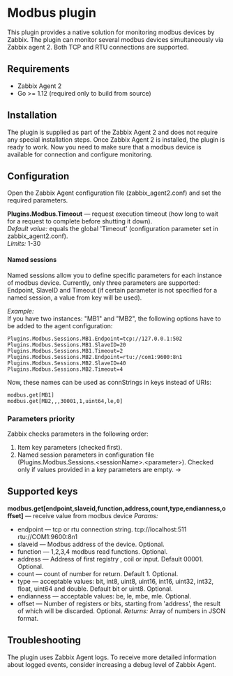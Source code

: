 # Modbus plugin
This plugin provides a native solution for monitoring modbus devices by Zabbix. 
The plugin can monitor several modbus devices simultaneously via Zabbix agent 2. Both TCP and 
RTU connections are supported.

## Requirements
- Zabbix Agent 2
- Go >= 1.12 (required only to build from source)

## Installation
The plugin is supplied as part of the Zabbix Agent 2 and does not require any special installation steps. Once 
Zabbix Agent 2 is installed, the plugin is ready to work. Now you need to make sure that a modbus device is 
available for connection and configure monitoring.

## Configuration
Open the Zabbix Agent configuration file (zabbix_agent2.conf) and set the required parameters.

**Plugins.Modbus.Timeout** — request execution timeout (how long to wait for a request to complete before shutting it down).  
*Default value:* equals the global 'Timeout' (configuration parameter set in zabbix_agent2.conf).  
*Limits:* 1-30

#### Named sessions
Named sessions allow you to define specific parameters for each instance of modbus device. Currently, only three parameters are supported: 
Endpoint, SlaveID and Timeout (if certain parameter is not specified for a named session, a value from key will be used). 

*Example:*  
If you have two instances: "MB1" and "MB2", the following options have to be added to the agent configuration:

    Plugins.Modbus.Sessions.MB1.Endpoint=tcp://127.0.0.1:502
    Plugins.Modbus.Sessions.MB1.SlaveID=20
    Plugins.Modbus.Sessions.MB1.Timeout=2
    Plugins.Modbus.Sessions.MB2.Endpoint=rtu://com1:9600:8n1
    Plugins.Modbus.Sessions.MB2.SlaveID=40
    Plugins.Modbus.Sessions.MB2.Timeout=4
    
Now, these names can be used as connStrings in keys instead of URIs:

    modbus.get[MB1]
    modbus.get[MB2,,,30001,1,uint64,le,0]

### Parameters priority
Zabbix checks parameters in the following order:
1. Item key parameters (checked first).
2. Named session parameters in configuration file (Plugins.Modbus.Sessions.\<sessionName\>.\<parameter\>). Checked only if values provided in a key parameters are empty. →
  
## Supported keys

**modbus.get[endpoint,slaveid,function,address,count,type,endianness,offset]** — receive value from modbus device
*Params:*
- endpoint — tcp or rtu connection string. tcp://localhost:511 rtu://COM1:9600:8n1
- slaveid — Modbus address of the device. Optional.
- function — 1,2,3,4 modbus read functions. Optional.
- address — Address of first registry , coil or input. Default 00001. Optional.
- count — count of number for return. Default 1. Optional.
- type — acceptable values: bit, int8, uint8, uint16, int16, uint32, int32, float, uint64 and double. Default bit or uint8. Optional.
- endianness — acceptable values: be, le, mbe, mle. Optional.
- offset — Number of registers or bits, starting from 'address', the result of which will be discarded. Optional.
*Returns:*
Array of numbers in JSON format.

## Troubleshooting
The plugin uses Zabbix Agent logs. To receive more detailed information about logged events, consider increasing a debug level 
of Zabbix Agent.
